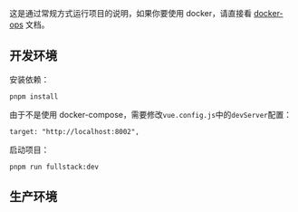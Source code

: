 这是通过常规方式运行项目的说明，如果你要使用 docker，请直接看 [docker-ops](./docker-ops.md) 文档。

## 开发环境

安装依赖：

```shell
pnpm install
```

由于不是使用 docker-compose，需要修改`vue.config.js`中的`devServer`配置：

```
target: "http://localhost:8002",
```

启动项目：

```shell
pnpm run fullstack:dev
```

## 生产环境